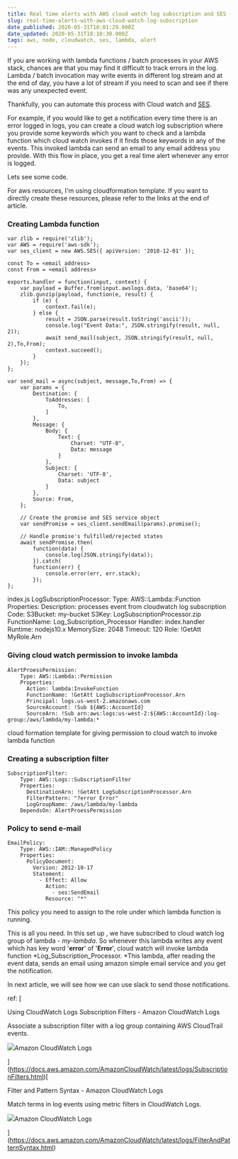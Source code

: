 ```yaml
---
title: Real time alerts with AWS cloud watch log subscription and SES - part1
slug: real-time-alerts-with-aws-cloud-watch-log-subscription
date_published: 2020-05-31T18:01:29.000Z
date_updated: 2020-05-31T18:10:30.000Z
tags: aws, node, cloudwatch, ses, lambda, alert
---
```


If you are working with lambda functions / batch processes in your AWS stack, chances are that you may find it difficult to track errors in the log. Lambda / batch invocation may write events in different log stream and at the end of day, you have a lot of stream if you need to scan and see if there was any unexpected event.

Thankfully, you can automate this process with Cloud watch and [SES](https://aws.amazon.com/ses/). 

For example, if you would like to get a notification every time there is an error logged in logs, you can create a cloud watch log subscription where you provide some keywords which you want to check and a lambda function which cloud watch invokes if it finds those keywords in any of the events. This invoked lambda can send an email to any email address you provide. With this flow in place, you get a real time alert whenever any error is logged.

Lets see some code.  

For aws resources, I'm using cloudformation template. If you want to directly create these resources, please refer to the links at the end of article.

### Creating Lambda function

    var zlib = require('zlib');
    var AWS = require('aws-sdk');
    var ses_client = new AWS.SES({ apiVersion: '2010-12-01' });
    
    const To = <email address>
    const From = <email address>
    
    exports.handler = function(input, context) {
        var payload = Buffer.from(input.awslogs.data, 'base64');
        zlib.gunzip(payload, function(e, result) {
            if (e) { 
                context.fail(e);
            } else {
                result = JSON.parse(result.toString('ascii'));
                console.log("Event Data:", JSON.stringify(result, null, 2));
                await send_mail(subject, JSON.stringify(result, null, 2),To,From);
                context.succeed();
            }
        });
    };
    
    var send_mail = async(subject, message,To,From) => {
        var params = {
            Destination: {
                ToAddresses: [
                    To,
                ]
            },
            Message: {
                Body: {
                    Text: {
                        Charset: "UTF-8",
                        Data: message
                    }
                },
                Subject: {
                    Charset: 'UTF-8',
                    Data: subject
                }
            },
            Source: From,
        };
    
        // Create the promise and SES service object
        var sendPromise = ses_client.sendEmail(params).promise();
    
        // Handle promise's fulfilled/rejected states
        await sendPromise.then(
            function(data) {
                console.log(JSON.stringify(data));
            }).catch(
            function(err) {
                console.error(err, err.stack);
            });
    };

index.js
    LogSubscriptionProcessor:
        Type: AWS::Lambda::Function
        Properties:
          Description: processes event from cloudwatch log subscription
          Code:
            S3Bucket: my-bucket
            S3Key: LogSubscriptionProcessor.zip
          FunctionName: Log_Subscription_Processor
          Handler: index.handler
          Runtime: nodejs10.x
          MemorySize: 2048
          Timeout: 120
          Role: !GetAtt MyRole.Arn   

### Giving cloud watch permission to invoke lambda

    AlertProessPermission:
        Type: AWS::Lambda::Permission
        Properties: 
          Action: lambda:InvokeFunction
          FunctionName: !GetAtt LogSubscriptionProcessor.Arn
          Principal: logs.us-west-2.amazonaws.com
          SourceAccount: !Sub ${AWS::AccountId}
          SourceArn: !Sub arn:aws:logs:us-west-2:${AWS::AccountId}:log-group:/aws/lambda/my-lambda:*

cloud formation template for giving permission to cloud watch to invoke lambda function
### Creating a subscription filter 

    SubscriptionFilter:
        Type: AWS::Logs::SubscriptionFilter
        Properties: 
          DestinationArn: !GetAtt LogSubscriptionProcessor.Arn
          FilterPattern: "?error Error"
          LogGroupName: /aws/lambda/my-lambda
        DependsOn: AlertProessPermission   

### Policy to send e-mail

    EmailPolicy:
        Type: AWS::IAM::ManagedPolicy
        Properties:
          PolicyDocument:
            Version: 2012-10-17
            Statement:
              - Effect: Allow
                Action:
                  - ses:SendEmail
                Resource: "*"

This policy you need to assign to the role under which lambda function is running.

This is all you need. In this set up , we have subscribed to cloud watch log group of lambda - *my-lambda*. So whenever this lambda writes any event which has key word '**error**' of '**Error**', cloud watch will invoke lambda function *Log_Subscription_Processor. *This lambda, after reading the event data, sends an email using amazon simple email service and you get the notification.

In next article, we will see how we can use slack to send those notifications.

ref:
[

Using CloudWatch Logs Subscription Filters - Amazon CloudWatch Logs

Associate a subscription filter with a log group containing AWS CloudTrail events.

![](https://docs.aws.amazon.com/assets/images/favicon.ico)Amazon CloudWatch Logs

](https://docs.aws.amazon.com/AmazonCloudWatch/latest/logs/SubscriptionFilters.html)[

Filter and Pattern Syntax - Amazon CloudWatch Logs

Match terms in log events using metric filters in CloudWatch Logs.

![](https://docs.aws.amazon.com/assets/images/favicon.ico)Amazon CloudWatch Logs

](https://docs.aws.amazon.com/AmazonCloudWatch/latest/logs/FilterAndPatternSyntax.html)
